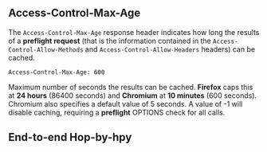 ## Access-Control-Max-Age

The `Access-Control-Max-Age` response header indicates how long the results of a **preflight request** (that is the information contained in the `Access-Control-Allow-Methods` and `Access-Control-Allow-Headers` headers) can be cached.

    Access-Control-Max-Age: 600

Maximum number of seconds the results can be cached.
**Firefox** caps this at **24 hours** (86400 seconds) and **Chromium** at **10 minutes** (600 seconds). Chromium also specifies a default value of 5 seconds.
A value of -1 will disable caching, requiring a **preflight** OPTIONS check for all calls.



## End-to-end Hop-by-hpy


